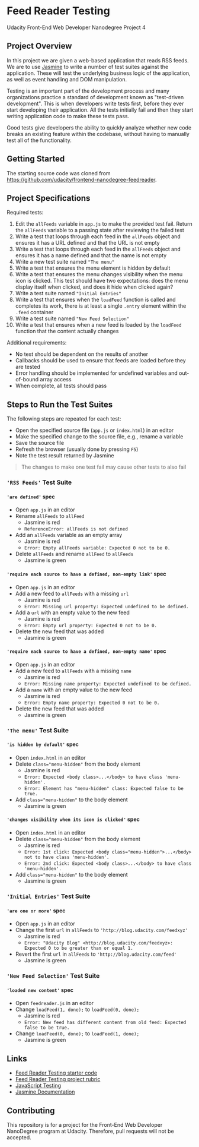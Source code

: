 # Feed Reader Testing

Udacity Front-End Web Developer Nanodegree Project 4

## Project Overview

In this project we are given a web-based application that reads RSS feeds. We are to use [Jasmine](http://jasmine.github.io/) to write a number of test suites against the application. These will test the underlying business logic of the application, as well as event handling and DOM manipulation.

Testing is an important part of the development process and many organizations practice a standard of development known as "test-driven development". This is when developers write tests first, before they ever start developing their application. All the tests initially fail and then they start writing application code to make these tests pass.

Good tests give developers the ability to quickly analyze whether new code breaks an existing feature within the codebase, without having to manually test all of the functionality.

## Getting Started

The starting source code was cloned from <https://github.com/udacity/frontend-nanodegree-feedreader>.

## Project Specifications

Required tests:

1. Edit the `allFeeds` variable in `app.js` to make the provided test fail. Return the `allFeeds` variable to a passing state after reviewing the failed test
2. Write a test that loops through each feed in the `allFeeds` object and ensures it has a URL defined and that the URL is not empty
3. Write a test that loops through each feed in the `allFeeds` object and ensures it has a name defined and that the name is not empty
4. Write a new test suite named `"The menu"`
5. Write a test that ensures the menu element is hidden by default
6. Write a test that ensures the menu changes visibility when the menu icon is clicked. This test should have two expectations: does the menu display itself when clicked, and does it hide when clicked again?
7. Write a test suite named `"Initial Entries"`
8. Write a test that ensures when the `loadFeed` function is called and completes its work, there is at least a single `.entry` element within the `.feed` container
9. Write a test suite named `"New Feed Selection"`
10. Write a test that ensures when a new feed is loaded by the `loadFeed` function that the content actually changes

Additional requirements:

- No test should be dependent on the results of another
- Callbacks should be used to ensure that feeds are loaded before they are tested
- Error handling should be implemented for undefined variables and out-of-bound array access
- When complete, all tests should pass

## Steps to Run the Test Suites

The following steps are repeated for each test:

- Open the specified source file (`app.js` or `index.html`) in an editor
- Make the specified change to the source file, e.g., rename a variable
- Save the source file
- Refresh the browser (usually done by pressing `F5`)
- Note the test result returned by Jasmine

> The changes to make one test fail may cause other tests to also fail

### `'RSS Feeds'` Test Suite

#### `'are defined'` spec

- Open `app.js` in an editor
- Rename `allFeeds` to `allFeed`
  - Jasmine is red
  - `ReferenceError: allFeeds is not defined`
- Add an `allFeeds` variable as an empty array
  - Jasmine is red
  - `Error: Empty allFeeds variable: Expected 0 not to be 0.`
- Delete `allFeeds` and rename `allFeed` to `allFeeds`
  - Jasmine is green

#### `'require each source to have a defined, non-empty link'` spec

- Open `app.js` in an editor
- Add a new feed to `allFeeds` with a missing `url`
  - Jasmine is red
  - `Error: Missing url property: Expected undefined to be defined.`
- Add a `url` with an empty value to the new feed
  - Jasmine is red
  - `Error: Empty url property: Expected 0 not to be 0.`
- Delete the new feed that was added
  - Jasmine is green

#### `'require each source to have a defined, non-empty name'` spec

- Open `app.js` in an editor
- Add a new feed to `allFeeds` with a missing `name`
  - Jasmine is red
  - `Error: Missing name property: Expected undefined to be defined.`
- Add a `name` with an empty value to the new feed
  - Jasmine is red
  - `Error: Empty name property: Expected 0 not to be 0.`
- Delete the new feed that was added
  - Jasmine is green

### `'The menu'` Test Suite

#### `'is hidden by default'` spec

- Open `index.html` in an editor
- Delete `class="menu-hidden"` from the body element
  - Jasmine is red
  - `Error: Expected <body class>...</body> to have class 'menu-hidden'.`
  - `Error: Element has "menu-hidden" class: Expected false to be true.`
- Add `class="menu-hidden"` to the body element
  - Jasmine is green

#### `'changes visibility when its icon is clicked'` spec

- Open `index.html` in an editor
- Delete `class="menu-hidden"` from the body element
  - Jasmine is red
  - `Error: 1st click: Expected <body class="menu-hidden">...</body> not to have class 'menu-hidden'.`
  - `Error: 2nd click: Expected <body class>...</body> to have class 'menu-hidden'.`
- Add `class="menu-hidden"` to the body element
  - Jasmine is green

### `'Initial Entries'` Test Suite

#### `'are one or more'` spec

- Open `app.js` in an editor
- Change the first `url` in `allFeeds` to `'http://blog.udacity.com/feedxyz'`
  - Jasmine is red
  - `Error: "Udacity Blog" <http://blog.udacity.com/feedxyz>: Expected 0 to be greater than or equal 1.`
- Revert the first `url` in `allFeeds` to `'http://blog.udacity.com/feed'`
  - Jasmine is green

### `'New Feed Selection'` Test Suite

#### `'loaded new content'` spec

- Open `feedreader.js` in an editor
- Change `loadFeed(1, done);` to `loadFeed(0, done);`
  - Jasmine is red
  - `Error: New feed has different content from old feed: Expected false to be true.`
- Change `loadFeed(0, done);` to `loadFeed(1, done);`
  - Jasmine is green

## Links

- [Feed Reader Testing starter code](https://github.com/udacity/frontend-nanodegree-feedreader)
- [Feed Reader Testing project rubric](https://review.udacity.com/#!/rubrics/18/view)
- [JavaScript Testing](https://www.udacity.com/course/javascript-testing--ud549)
- [Jasmine Documentation](http://jasmine.github.io)

## Contributing

This repository is for a project for the Front-End Web Developer NanoDegree program at Udacity. Therefore, pull requests will not be accepted.
